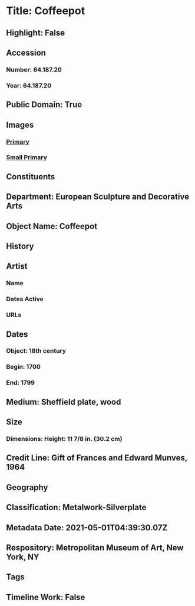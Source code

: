 # Title: Coffeepot
## Highlight: False
## Accession
### Number: 64.187.20
### Year: 64.187.20
## Public Domain: True
## Images
### [Primary](https://images.metmuseum.org/CRDImages/es/original/183252.jpg)
### [Small Primary](https://images.metmuseum.org/CRDImages/es/web-large/183252.jpg)
## Constituents
## Department: European Sculpture and Decorative Arts
## Object Name: Coffeepot
## History
## Artist
### Name
### Dates Active
### URLs
## Dates
### Object: 18th century
### Begin: 1700
### End: 1799
## Medium: Sheffield plate, wood
## Size
### Dimensions: Height: 11 7/8 in. (30.2 cm)
## Credit Line: Gift of Frances and Edward Munves, 1964
## Geography
## Classification: Metalwork-Silverplate
## Metadata Date: 2021-05-01T04:39:30.07Z
## Respository: Metropolitan Museum of Art, New York, NY
## Tags
## Timeline Work: False